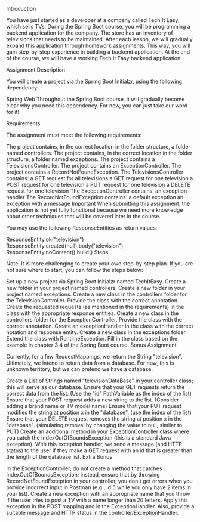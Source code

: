 Introduction

You have just started as a developer at a company called Tech It Easy, which sells TVs. During the Spring Boot course, you will be programming a backend application for the company. The store has an inventory of televisions that needs to be maintained. After each lesson, we will gradually expand this application through homework assignments. This way, you will gain step-by-step experience in building a backend application. At the end of the course, we will have a working Tech It Easy backend application!

Assignment Description

You will create a project via the Spring Boot Initialzr, using the following dependency:

Spring Web
Throughout the Spring Boot course, it will gradually become clear why you need this dependency. For now, you can just take our word for it!

Requirements

The assignment must meet the following requirements:

The project contains, in the correct location in the folder structure, a folder named controllers.
The project contains, in the correct location in the folder structure, a folder named exceptions.
The project contains a TelevisionsController.
The project contains an ExceptionController.
The project contains a RecordNotFoundException.
The TelevisionsController contains:
a GET request for all televisions
a GET request for one television
a POST request for one television
a PUT request for one television
a DELETE request for one television
The ExceptionController contains:
an exception handler
The RecordNotFoundException contains:
a default exception
an exception with a message
Important
When submitting this assignment, the application is not yet fully functional because we need more knowledge about other techniques that will be covered later in the course.

You may use the following ResponseEntities as return values:

ResponseEntity.ok("television")
ResponseEntity.created(null).body("television")
ResponseEntity.noContent().build()
Steps

Note: It is more challenging to create your own step-by-step plan. If you are not sure where to start, you can follow the steps below:

Set up a new project via Spring Boot Initialzr named TechItEasy.
Create a new folder in your project named controllers.
Create a new folder in your project named exceptions.
Create a new class in the controllers folder for the TelevisionController.
Provide the class with the correct annotation.
Create the requested requests (as mentioned in the requirements) in the class with the appropriate response entities.
Create a new class in the controllers folder for the ExceptionController.
Provide the class with the correct annotation.
Create an exceptionHandler in the class with the correct notation and response entity.
Create a new class in the exceptions folder.
Extend the class with RuntimeException.
Fill in the class based on the example in chapter 3.4 of the Spring Boot course.
Bonus Assignment

Currently, for a few RequestMappings, we return the String "television". Ultimately, we intend to return data from a database. For now, this is unknown territory, but we can pretend we have a database.

Create a List of Strings named "televisionDataBase" in your controller class; this will serve as our database.
Ensure that your GET requests return the correct data from the list. (Use the "id" PathVariable as the index of the list)
Ensure that your POST request adds a new string to the list. (Consider adding a brand name or TV model name)
Ensure that your PUT request modifies the string at position x in the "database". (use the index of the list)
Ensure that your DELETE request removes the string at position x in the "database". (simulating removal by changing the value to null, similar to PUT)
Create an additional method in your ExceptionController class where you catch the IndexOutOfBoundsException (this is a standard Java exception). With this exception handler, we send a message (and HTTP status) to the user if they make a GET request with an id that is greater than the length of the database list.
Extra Bonus

In the ExceptionController, do not create a method that catches IndexOutOfBoundsException; instead, ensure that by throwing RecordNotFoundException in your controller, you don't get errors when you provide incorrect input in Postman (e.g., id 5 while you only have 2 items in your list).
Create a new exception with an appropriate name that you throw if the user tries to post a TV with a name longer than 20 letters. Apply this exception in the POST mapping and in the ExceptionHandler. Also, provide a suitable message and HTTP status in the controller/ExceptionHandler.